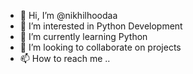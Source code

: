 - 👋 Hi, I’m @nikhilhoodaa
- 👀 I’m interested in Python Development
- 🌱 I’m currently learning Python
- 💞️ I’m looking to collaborate on projects 
- 📫 How to reach me ..

<!---
nikhilhoodaa/nikhilhoodaa is a ✨ special ✨ repository because its `README.md` (this file) appears on your GitHub profile.
You can click the Preview link to take a look at your changes.
--->
